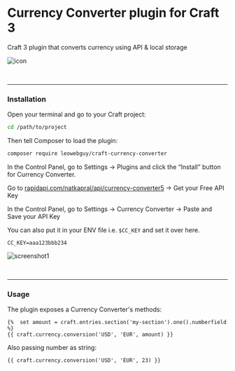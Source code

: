 # Currency Converter plugin for Craft 3

Craft 3 plugin that converts currency using API & local storage

![icon](resources/icon.svg)

&nbsp;

---

### Installation

Open your terminal and go to your Craft project:

```bash
cd /path/to/project
```

Then tell Composer to load the plugin:

```bash
composer require leowebguy/craft-currency-converter
```

In the Control Panel, go to Settings → Plugins and click the “Install” button for Currency Converter.

Go to [rapidapi.com/natkapral/api/currency-converter5](https://rapidapi.com/natkapral/api/currency-converter5/) → Get your Free API Key

In the Control Panel, go to Settings → Currency Converter → Paste and Save your API Key

You can also put it in your ENV file i.e. `$CC_KEY` and set it over here.

```dotenv
CC_KEY=aaa123bbb234
```

![screenshot1](resources/screenshot1.jpg)

&nbsp;

---

### Usage

The plugin exposes a Currency Converter's methods:

```twig
{%  set amount = craft.entries.section('my-section').one().numberfield %}
{{ craft.currency.conversion('USD', 'EUR', amount) }}
```

Also passing number as string:

```twig
{{ craft.currency.conversion('USD', 'EUR', 23) }}
```
